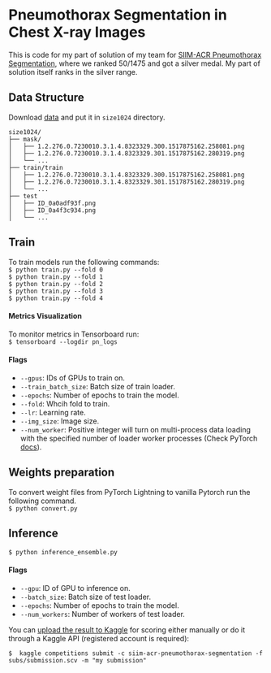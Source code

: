 # Pneumothorax Segmentation in Chest X-ray Images

This is code for my part of solution of my team for [SIIM-ACR Pneumothorax Segmentation](https://www.kaggle.com/c/siim-acr-pneumothorax-segmentation), where we ranked 50/1475 and got a silver medal. My part of solution itself ranks in the silver range.

## Data Structure
Download [data](https://www.kaggle.com/iafoss/siimacr-pneumothorax-segmentation-data-1024) and put it in ```size1024``` directory.
```
size1024/
├── mask/
│   ├── 1.2.276.0.7230010.3.1.4.8323329.300.1517875162.258081.png
│   ├── 1.2.276.0.7230010.3.1.4.8323329.301.1517875162.280319.png
│   └── ...
├── train/train
│   ├── 1.2.276.0.7230010.3.1.4.8323329.300.1517875162.258081.png
│   ├── 1.2.276.0.7230010.3.1.4.8323329.301.1517875162.280319.png
│   └── ...
├── test
│   ├── ID_0a0adf93f.png
│   ├── ID_0a4f3c934.png
│   └── ...

```
## Train
To train models run the following commands:<br/>
```$ python train.py --fold 0```<br/>
```$ python train.py --fold 1```<br/>
```$ python train.py --fold 2```<br/>
```$ python train.py --fold 3```<br/>
```$ python train.py --fold 4```<br/>
#### Metrics Visualization
To monitor metrics in Tensorboard run:</br>
```$ tensorboard --logdir pn_logs```
#### Flags
- `--gpus`: IDs of GPUs to train on.
- `--train_batch_size`: Batch size of train loader.
- `--epochs`: Number of epochs to train the model.
- `--fold`: Whcih fold to train.
- `--lr`: Learning rate.
- `--img_size`: Image size.
- `--num_worker`: Positive integer will turn on multi-process data loading with the specified number of loader worker processes (Check PyTorch [docs](https://pytorch.org/docs/stable/data.html)).

## Weights preparation
To convert weight files from PyTorch Lightning to vanilla Pytorch run the following command.<br/>
```$ python convert.py```
## Inference 
```$ python inference_ensemble.py```
#### Flags
- `--gpu`: ID of GPU to inference on.
- `--batch_size`: Batch size of test loader.
- `--epochs`: Number of epochs to train the model.
- `--num_workers`: Number of workers of test loader. 

You can [upload the result to Kaggle](https://www.kaggle.com/c/siim-acr-pneumothorax-segmentation/submissions) for scoring either manually or do it through a Kaggle API (registered account is required):
~~~
$  kaggle competitions submit -c siim-acr-pneumothorax-segmentation -f subs/submission.scv -m "my submission"
